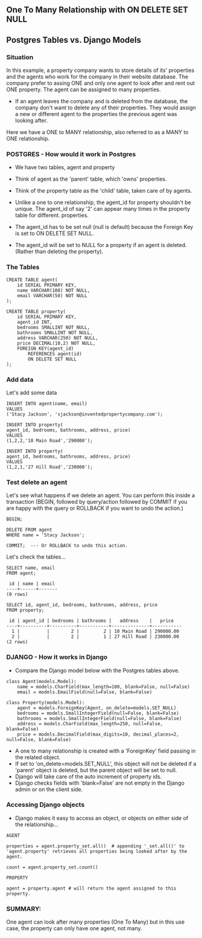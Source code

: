 ## One To Many Relationship with ON DELETE SET NULL
## Postgres Tables vs. Django Models 

### Situation
In this example, a property company wants to store details of its' properties and the agents who work for the company in their website database.
The company prefer to assing ONE and only one agent to look after and rent out ONE property.
The agent can be assigned to many properties.

- If an agent leaves the company and is deleted from the database, the company don't want to delete any of their properties. They would assign a new or different agent to the properties the previous agent was looking after.

Here we have a ONE to MANY relationship, also referred to as a MANY to ONE relationship.

### POSTGRES - How would it work in Postgres
- We have two tables, agent and property
- Think of agent as the 'parent' table, which 'owns' properties.
- Think of the property table as the 'child' table, taken care of by agents.

- Unlike a one to one relationship, the agent_id for property shouldn't be unique.  The agent_id of say '2' can appear many times in the property table for different. properties.
- The agent_id has to be set null (null is default) because the Foreign Key is set to ON DELETE SET NULL.
- The agent_id will be set to NULL for a property if an agent is deleted. (Rather than deleting the property).

### The Tables

```
CREATE TABLE agent(
    id SERIAL PRIMARY KEY,
    name VARCHAR(100) NOT NULL,
    email VARCHAR(50) NOT NULL
);

CREATE TABLE property(
    id SERIAL PRIMARY KEY,
    agent_id INT,
    bedrooms SMALLINT NOT NULL,
    bathrooms SMALLINT NOT NULL,
    address VARCHAR(250) NOT NULL,
    price DECIMAL(10,2) NOT NULL,
    FOREIGN KEY(agent_id)
        REFERENCES agent(id)
        ON DELETE SET NULL
);

```

### Add data
Let's add some data

```
INSERT INTO agent(name, email)
VALUES                                        
('Stacy Jackson', 'sjackson@inventedpropertycompany.com');

INSERT INTO property(
agent_id, bedrooms, bathrooms, address, price)
VALUES                                                    
(1,2,2,'10 Main Road','290000');

INSERT INTO property(
agent_id, bedrooms, bathrooms, address, price)
VALUES                                                    
(1,2,1,'27 Hill Road','230000');
```

### Test delete an agent
Let's see what happens if we delete an agent.  You can perform this inside a transaction (BEGIN, followed by query/action followed by COMMIT if you are happy with the query or ROLLBACK if you want to undo the action.)

```
BEGIN;

DELETE FROM agent
WHERE name = 'Stacy Jackson';

COMMIT;  --- Or ROLLBACK to undo this action.

```

Let's check the tables...

```
SELECT name, email 
FROM agent;

 id | name | email 
----+------+-------
(0 rows)

SELECT id, agent_id, bedrooms, bathrooms, address, price
FROM property;

 id | agent_id | bedrooms | bathrooms |   address    |   price   
----+----------+----------+-----------+--------------+-----------
  1 |          |        2 |         2 | 10 Main Road | 290000.00
  2 |          |        2 |         1 | 27 Hill Road | 230000.00
(2 rows)
```

### DJANGO - How it works in Django

- Compare the Django model below with the Postgres tables above.

```
class Agent(models.Model):
    name = models.CharField(max_length=100, blank=False, null=False)
    email = models.EmailField(null=False, blank=False)
    
class Property(models.Model):
    agent = models.ForeignKey(Agent, on_delete=models.SET_NULL)
    bedrooms = models.SmallIntegerField(null=False, blank=False)
    bathrooms = models.SmallIntegerField(null=False, blank=False)
    address = models.CharField(max_length=250, null=False, blank=False)
    price = models.DecimalField(max_digits=10, decimal_places=2, null=False, blank=False)
```

- A one to many relationship is created with a 'ForeignKey' field passing in the related object.
- If set to 'on_delete=models.SET_NULL', this object will not be deleted if a 'parent' object is deleted, but the parent object will be set to null.
- Django will take care of the auto increment of property ids.
- Django checks fields with 'blank=False' are not empty in the Django admin or on the client side.

### Accessing Django objects

- Django makes it easy to access an object, or objects on either side of the relationship...

```
AGENT

properties = agent.property_set.all()  # appending '_set.all()' to 'agent.property' retrieves all properties being looked after by the agent.

count = agent.property_set.count() 
```

```
PROPERTY

agent = property.agent # will return the agent assigned to this property.
```

### SUMMARY:  
One agent can look after many properties (One To Many) but in this use case, the property can only have one agent, not many.